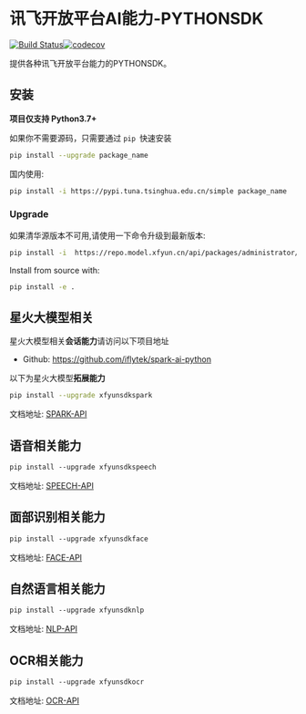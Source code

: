 # 讯飞开放平台AI能力-PYTHONSDK

[![Build Status](https://www.travis-ci.com/iFLYTEK-OP/websdk-java.svg?branch=feature-ci)](https://www.travis-ci.com/iFLYTEK-OP/websdk-java)[![codecov](https://codecov.io/gh/iFLYTEK-OP/websdk-java/branch/feature-ci/graph/badge.svg?token=KQRe0Igv9b)](https://codecov.io/gh/iFLYTEK-OP/websdk-java)

提供各种讯飞开放平台能力的PYTHONSDK。



## 安装

**项目仅支持 Python3.7+**

如果你不需要源码，只需要通过 `pip `快速安装

```sh
pip install --upgrade package_name
```

国内使用:

```bash
pip install -i https://pypi.tuna.tsinghua.edu.cn/simple package_name
```

### Upgrade

如果清华源版本不可用,请使用一下命令升级到最新版本:

```sh
pip install -i  https://repo.model.xfyun.cn/api/packages/administrator/pypi/simple  package_name --upgrade
```

Install from source with:

```sh
pip install -e .
```

## 星火大模型相关

星火大模型相关**会话能力**请访问以下项目地址

- Github: https://github.com/iflytek/spark-ai-python

以下为星火大模型**拓展能力**

```sh
pip install --upgrade xfyunsdkspark
```

文档地址:   [SPARK-API](https://github.com/iFLYTEK-OP/websdk-python/blob/master/websdk-python-spark/README.md)

## 语音相关能力
```xml
pip install --upgrade xfyunsdkspeech
```
文档地址:   [SPEECH-API](https://github.com/iFLYTEK-OP/websdk-python/blob/master/websdk-python-speech/README.md)

## 面部识别相关能力

```xml
pip install --upgrade xfyunsdkface
```

文档地址:   [FACE-API](https://github.com/iFLYTEK-OP/websdk-python/blob/master/websdk-python-face/README.md)

## 自然语言相关能力

```xml
pip install --upgrade xfyunsdknlp
```

文档地址:   [NLP-API](https://github.com/iFLYTEK-OP/websdk-python/blob/master/websdk-python-nlp/README.md)

## OCR相关能力

```xml
pip install --upgrade xfyunsdkocr
```

文档地址:   [OCR-API](https://github.com/iFLYTEK-OP/websdk-python/blob/master/websdk-python-ocr/README.md)
